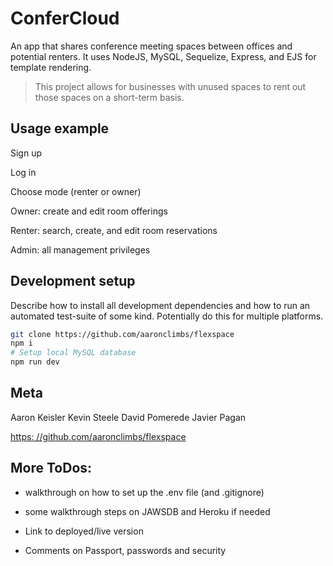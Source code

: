 # ConferCloud
An app that shares conference meeting spaces between offices and potential renters. It uses NodeJS, MySQL, Sequelize, Express, and EJS for template rendering.

> This project allows for businesses with unused spaces to rent out those spaces on a short-term basis.

## Usage example

Sign up

Log in

Choose mode (renter or owner)

Owner: create and edit room offerings

Renter: search, create, and edit room reservations

Admin: all management privileges

## Development setup

Describe how to install all development dependencies and how to run an automated test-suite of some kind. Potentially do this for multiple platforms.

```sh
git clone https://github.com/aaronclimbs/flexspace
npm i
# Setup local MySQL database
npm run dev
```

## Meta

Aaron Keisler
Kevin Steele
David Pomerede
Javier Pagan

[https: //github.com/aaronclimbs/flexspace](https://github.com/aaronclimbs/flexspace/)

## More ToDos:

* walkthrough on how to set up the .env file (and .gitignore)
* some walkthrough steps on  JAWSDB and Heroku if needed

* Link to deployed/live version
* Comments on Passport, passwords and security
